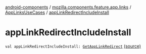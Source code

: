 [android-components](../../index.md) / [mozilla.components.feature.app.links](../index.md) / [AppLinksUseCases](index.md) / [appLinkRedirectIncludeInstall](./app-link-redirect-include-install.md)

# appLinkRedirectIncludeInstall

`val appLinkRedirectIncludeInstall: `[`GetAppLinkRedirect`](-get-app-link-redirect/index.md) [(source)](https://github.com/mozilla-mobile/android-components/blob/master/components/feature/app-links/src/main/java/mozilla/components/feature/app/links/AppLinksUseCases.kt#L208)